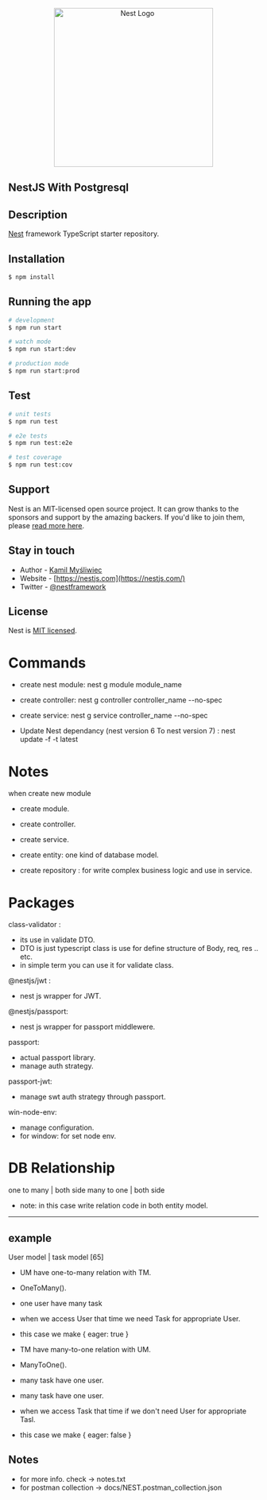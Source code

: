<p align="center">
  <a href="http://nestjs.com/" target="blank"><img src="https://nestjs.com/img/logo_text.svg" width="320" alt="Nest Logo" /></a>
</p>

## NestJS With Postgresql

## Description

[Nest](https://github.com/nestjs/nest) framework TypeScript starter repository.

## Installation

```bash
$ npm install
```

## Running the app

```bash
# development
$ npm run start

# watch mode
$ npm run start:dev

# production mode
$ npm run start:prod
```

## Test

```bash
# unit tests
$ npm run test

# e2e tests
$ npm run test:e2e

# test coverage
$ npm run test:cov
```

## Support

Nest is an MIT-licensed open source project. It can grow thanks to the sponsors and support by the amazing backers. If you'd like to join them, please [read more here](https://docs.nestjs.com/support).

## Stay in touch

- Author - [Kamil Myśliwiec](https://kamilmysliwiec.com)
- Website - [https://nestjs.com](https://nestjs.com/)
- Twitter - [@nestframework](https://twitter.com/nestframework)

## License

Nest is [MIT licensed](LICENSE).

# Commands

- create nest module: nest g module module_name
- create controller: nest g controller controller_name --no-spec
- create service: nest g service controller_name --no-spec

- Update Nest dependancy (nest version 6 To nest version 7) :
  nest update -f -t latest

# Notes

when create new module

- create module.
- create controller.
- create service.

- create entity: one kind of database model.
- create repository : for write complex business logic and use in service.

# Packages

class-validator :

- its use in validate DTO.
- DTO is just typescript class is use for define structure of Body, req, res .. etc.
- in simple term you can use it for validate class.

@nestjs/jwt :

- nest js wrapper for JWT.

@nestjs/passport:

- nest js wrapper for passport middlewere.

passport:

- actual passport library.
- manage auth strategy.

passport-jwt:

- manage swt auth strategy through passport.

win-node-env:

- manage configuration.
- for window: for set node env.

# DB Relationship

one to many | both side
many to one | both side

- note: in this case write relation code in both entity model.

---

## example

User model | task model [65]

- UM have one-to-many relation with TM.
- OneToMany().
- one user have many task
- when we access User that time we need Task for appropriate User.
- this case we make { eager: true }

- TM have many-to-one relation with UM.
- ManyToOne().
- many task have one user.
- many task have one user.
- when we access Task that time if we don't need User for appropriate Tasl.
- this case we make { eager: false }

## Notes

- for more info. check -> notes.txt
- for postman collection -> docs/NEST.postman_collection.json
